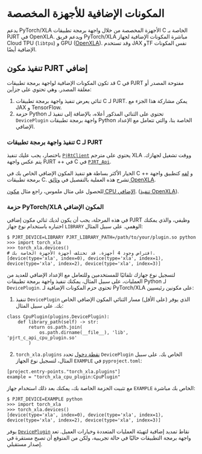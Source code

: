 # المكونات الإضافية للأجهزة المخصصة

يدعم PyTorch/XLA الأجهزة المخصصة من خلال واجهة برمجة تطبيقات C الخاصة بـ PJRT في OpenXLA. ويدعم فريق PyTorch/XLA مباشرة المكونات الإضافية لجهاز Cloud TPU (`libtpu`) و GPU ([OpenXLA](https://github.com/openxla/xla/tree/main/xla/pjrt/gpu)). وقد تستخدم JAX وTF نفس المكونات الإضافية أيضًا.

## تنفيذ مكون PJRT إضافي

قد تكون المكونات الإضافية لواجهة برمجة تطبيقات C في PJRT مفتوحة المصدر أو مغلقة المصدر. وهي تحتوي على جزأين:

1. ثنائي يعرض تنفيذ واجهة برمجة تطبيقات C لـ PJRT. يمكن مشاركة هذا الجزء مع JAX و TensorFlow.
2. حزمة Python تحتوي على الثنائي المذكور أعلاه، بالإضافة إلى تنفيذ لـ `DevicePlugin` واجهة برمجة تطبيقات Python الخاصة بنا، والتي تتعامل مع الإعداد الإضافي.

### تنفيذ واجهة برمجة تطبيقات C لـ PJRT

باختصار، يجب عليك تنفيذ [`PjRtClient`](<https://github.com/openxla/xla/blob/main/xla/pjrt/pjrt_client.h>) يحتوي على مترجم XLA ووقت تشغيل لجهازك. يتم عكس واجهة PJRT ++ في C في [`PJRT_Api`](<https://github.com/openxla/xla/blob/main/xla/pjrt/c/pjrt_c_api.h>).

الخيار الأكثر بساطة هو تنفيذ المكون الإضافي الخاص بك في C ++ و [لفه](<https://github.com/openxla/xla/blob/main/xla/pjrt/c/pjrt_c_api_wrapper_impl.h>) كتطبيق واجهة برمجة تطبيقات C. تشرح هذه العملية بالتفصيل في [وثائق OpenXLA](<https://openxla.org/xla/pjrt_integration#how_to_integrate_with_pjrt>).

للحصول على مثال ملموس، راجع مثال [مكون CPU الإضافي](../plugins/cpu). ([تنفيذ OpenXLA](<https://github.com/openxla/xla/blob/main/xla/pjrt/c/pjrt_c_api_cpu_internal.cc>)).

### حزمة PyTorch/XLA المكون الإضافي

في هذه المرحلة، يجب أن يكون لديك ثنائي مكون إضافي PJRT وظيفي، والذي يمكنك اختباره باستخدام نوع جهاز `LIBRARY` الوهمي. على سبيل المثال:

```
$ PJRT_DEVICE=LIBRARY PJRT_LIBRARY_PATH=/path/to/your/plugin.so python
>>> import torch_xla
>>> torch_xla.devices()
# افتراض وجود 4 أجهزة. قد تختلف أجهزة الأجهزة الخاصة بك.
[device(type='xla', index=0), device(type='xla', index=1), device(type='xla', index=2), device(type='xla', index=3)]
```

لتسجيل نوع جهازك تلقائيًا للمستخدمين وللتعامل مع الإعداد الإضافي للعديد من العمليات، على سبيل المثال، يمكنك تنفيذ واجهة برمجة تطبيقات Python لـ `DevicePlugin`. تحتوي حزم المكونات الإضافية لـ PyTorch/XLA على مكونين رئيسيين:

1. تنفيذ `DevicePlugin` الذي يوفر (على الأقل) مسار الثنائي المكون الإضافي الخاص بك. على سبيل المثال:

```
class CpuPlugin(plugins.DevicePlugin):
    def library_path(self) -> str:
        return os.path.join(
            os.path.dirname(__file__), 'lib', 'pjrt_c_api_cpu_plugin.so'
        )
```

2. `torch_xla.plugins` [نقطة دخول](<https://setuptools.pypa.io/en/latest/userguide/entry_point.html>) تحدد `DevicePlugin` الخاص بك. على سبيل المثال، لتسجيل نوع الجهاز `EXAMPLE` في `pyproject.toml`:

```
[project.entry-points."torch_xla.plugins"]
example = "torch_xla_cpu_plugin:CpuPlugin"
```

مع تثبيت الحزمة الخاصة بك، يمكنك بعد ذلك استخدام جهاز `EXAMPLE` الخاص بك مباشرة:

```
$ PJRT_DEVICE=EXAMPLE python
>>> import torch_xla
>>> torch_xla.devices()
[device(type='xla', index=0), device(type='xla', index=1), device(type='xla', index=2), device(type='xla', index=3)]
```

يوفر [`DevicePlugin`](<https://github.com/pytorch/xla/blob/master/torch_xla/experimental/plugins.py>) نقاط تمديد إضافية لتهيئة العمليات المتعددة وخيارات العميل. تعد واجهة برمجة التطبيقات حاليًا في حالة تجريبية، ولكن من المتوقع أن تصبح مستقرة في إصدار مستقبلي.